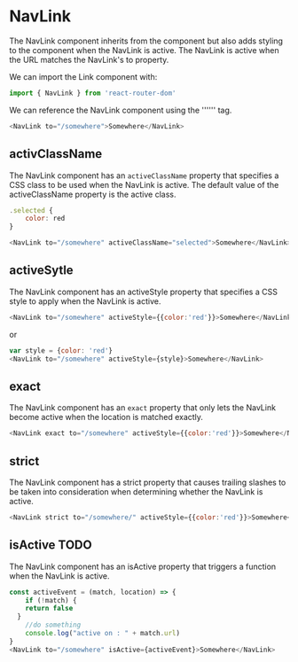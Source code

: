 NavLink
=======
The NavLink component inherits from the component but also adds styling to the component when the NavLink is active. The NavLink is active when the URL matches the NavLink's to property.

We can import the Link component with:
```javascript
import { NavLink } from 'react-router-dom'
```

We can reference the NavLink component using the '''<NavLink>''' tag.
```javascript
<NavLink to="/somewhere">Somewhere</NavLink>
```

activClassName
--------------
The NavLink component has an ```activeClassName``` property that specifies a CSS class to be used when the NavLink is active. The default value of the activeClassName property is the active class.
```javascript
.selected {
    color: red
}
```
```javascript
<NavLink to="/somewhere" activeClassName="selected">Somewhere</NavLink>
```

activeSytle
-----------
The NavLink component has an activeStyle property that specifies a CSS style to apply when the NavLink is active.
```javascript
<NavLink to="/somewhere" activeStyle={{color:'red'}}>Somewhere</NavLink>
```
or
```javascript
var style = {color: 'red'}
<NavLink to="/somewhere" activeStyle={style}>Somewhere</NavLink>
```

exact
-----
The NavLink component has an ```exact``` property that only lets the NavLink become active when the location is matched exactly.
```javascript
<NavLink exact to="/somewhere" activeStyle={{color:'red'}}>Somewhere</NavLink>
```

strict
------
The NavLink component has a strict property that causes trailing slashes to be taken into consideration when determining whether the NavLink is active.
```javascript
<NavLink strict to="/somewhere/" activeStyle={{color:'red'}}>Somewhere</NavLink>
```

isActive TODO
-------------
The NavLink component has an isActive property that triggers a function when the NavLink is active.
```javascript
const activeEvent = (match, location) => {
    if (!match) {
    return false
  }
    //do something
    console.log("active on : " + match.url)
}
<NavLink to="/somewhere" isActive={activeEvent}>Somewhere</NavLink>
```
